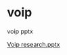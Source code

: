 # voip
voip pptx

[Voip research.pptx](https://github.com/Sam990011/voip/files/8839626/Voip.research.pptx)
